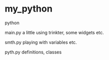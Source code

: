 # my_python
python


main.py 
a little using trinkter, some widgets etc. 

smth.py
playing with variables etc.

pyth.py
definitions, classes
